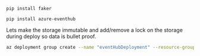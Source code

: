 ```
pip install faker
```

```
pip install azure-eventhub
```

Lets make the storage immutable and add/remove a lock on the storage during deploy
so data is bullet proof.
```bash
az deployment group create --name "eventHubDeployment" --resource-group "events-broker-rg" --template-file "04_Publishers\eventhub.bicep" --parameters namespace="griff" event="customer"
```
